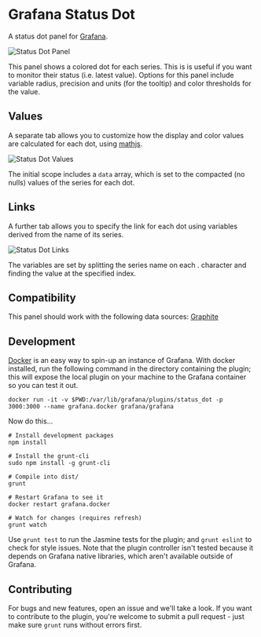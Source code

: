 # Grafana Status Dot

A status dot panel for [Grafana](http://grafana.org/).

![Status Dot Panel](https://raw.githubusercontent.com/BTplc/grafana-status-dot/master/src/img/status_dot.png)

This panel shows a colored dot for each series. This is is useful if you want to monitor their status (i.e. latest value). Options for this panel include variable radius, precision and units (for the tooltip) and color thresholds for the value.

## Values

A separate tab allows you to customize how the display and color values are calculated for each dot, using [mathjs](http://mathjs.org).

![Status Dot Values](https://raw.githubusercontent.com/BTplc/grafana-status-dot/master/src/img/status_dot_values.png)

The initial scope includes a `data` array, which is set to the compacted (no nulls) values of the series for each dot.

## Links

A further tab allows you to specify the link for each dot using variables derived from the name of its series.

![Status Dot Links](https://raw.githubusercontent.com/BTplc/grafana-status-dot/master/src/img/status_dot_links.png)

The variables are set by splitting the series name on each . character and finding the value at the specified index.

## Compatibility

This panel should work with the following data sources: [Graphite](https://grafana.net/plugins/graphite)

## Development

[Docker](https://www.docker.com/) is an easy way to spin-up an instance of Grafana. With docker installed, run the following command in the directory containing the plugin; this will expose the local plugin on your machine to the Grafana container so you can test it out.

    docker run -it -v $PWD:/var/lib/grafana/plugins/status_dot -p 3000:3000 --name grafana.docker grafana/grafana

Now do this...

    # Install development packages
    npm install

    # Install the grunt-cli
    sudo npm install -g grunt-cli

    # Compile into dist/
    grunt

    # Restart Grafana to see it
    docker restart grafana.docker

    # Watch for changes (requires refresh)
    grunt watch

Use `grunt test` to run the Jasmine tests for the plugin; and `grunt eslint` to check for style issues. Note that the plugin controller isn't tested because it depends on Grafana native libraries, which aren't available outside of Grafana.

## Contributing

For bugs and new features, open an issue and we'll take a look. If you want to contribute to the plugin, you're welcome to submit a pull request - just make sure `grunt` runs without errors first.
